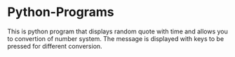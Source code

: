 # Python-Programs
This is python program that displays random quote with time and allows you to convertion of number system. The message is displayed with keys to be pressed for different conversion. 
